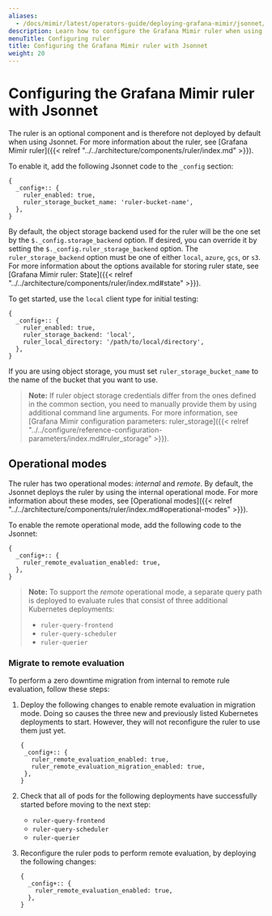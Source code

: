 ```yaml
---
aliases:
  - /docs/mimir/latest/operators-guide/deploying-grafana-mimir/jsonnet/configuring-ruler/
description: Learn how to configure the Grafana Mimir ruler when using Jsonnet.
menuTitle: Configuring ruler
title: Configuring the Grafana Mimir ruler with Jsonnet
weight: 20
---
```


# Configuring the Grafana Mimir ruler with Jsonnet

The ruler is an optional component and is therefore not deployed by default when using Jsonnet.
For more information about the ruler, see [Grafana Mimir ruler]({{< relref "../../architecture/components/ruler/index.md" >}}).

To enable it, add the following Jsonnet code to the `_config` section:

```jsonnet
{
  _config+:: {
    ruler_enabled: true,
    ruler_storage_bucket_name: 'ruler-bucket-name',
  },
}
```

By default, the object storage backend used for the ruler will be the one set by the `$._config.storage_backend` option.
If desired, you can override it by setting the `$._config.ruler_storage_backend` option.
The `ruler_storage_backend` option must be one of either `local`, `azure`, `gcs`, or `s3`.
For more information about the options available for storing ruler state, see [Grafana Mimir ruler: State]({{< relref "../../architecture/components/ruler/index.md#state" >}}).

To get started, use the `local` client type for initial testing:

```jsonnet
{
  _config+:: {
    ruler_enabled: true,
    ruler_storage_backend: 'local',
    ruler_local_directory: '/path/to/local/directory',
  },
}
```

If you are using object storage, you must set `ruler_storage_bucket_name` to the name of the bucket that you want to use.

> **Note:** If ruler object storage credentials differ from the ones defined in the common section, you need to manually provide them by using additional command line arguments.
> For more information, see [Grafana Mimir configuration parameters: ruler_storage]({{< relref "../../configure/reference-configuration-parameters/index.md#ruler_storage" >}}).

## Operational modes

The ruler has two operational modes: _internal_ and _remote_. By default, the Jsonnet deploys the ruler by using the internal operational mode.
For more information about these modes, see [Operational modes]({{< relref "../../architecture/components/ruler/index.md#operational-modes" >}}).

To enable the remote operational mode, add the following code to the Jsonnet:

```jsonnet
{
  _config+:: {
    ruler_remote_evaluation_enabled: true,
  },
}
```

> **Note:** To support the _remote_ operational mode, a separate query path is deployed to evaluate rules that consist of three additional Kubernetes deployments:
>
> - `ruler-query-frontend`
> - `ruler-query-scheduler`
> - `ruler-querier`

### Migrate to remote evaluation

To perform a zero downtime migration from internal to remote rule evaluation, follow these steps:

1. Deploy the following changes to enable remote evaluation in migration mode.
   Doing so causes the three new and previously listed Kubernetes deployments to start. However, they will not reconfigure the ruler to use them just yet.

   ```jsonnet
   {
    _config+:: {
      ruler_remote_evaluation_enabled: true,
      ruler_remote_evaluation_migration_enabled: true,
    },
   }
   ```

1. Check that all of pods for the following deployments have successfully started before moving to the next step:

   - `ruler-query-frontend`
   - `ruler-query-scheduler`
   - `ruler-querier`

1. Reconfigure the ruler pods to perform remote evaluation, by deploying the following changes:

   ```jsonnet
   {
     _config+:: {
       ruler_remote_evaluation_enabled: true,
     },
   }
   ```
